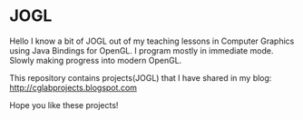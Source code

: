 # JOGL
Hello I know a bit of JOGL out of my teaching lessons
in Computer Graphics using Java Bindings for OpenGL.
I program mostly in immediate mode. Slowly making progress
into modern OpenGL.

This repository contains projects(JOGL) that I have shared in
my blog: http://cglabprojects.blogspot.com

Hope you like these projects!
